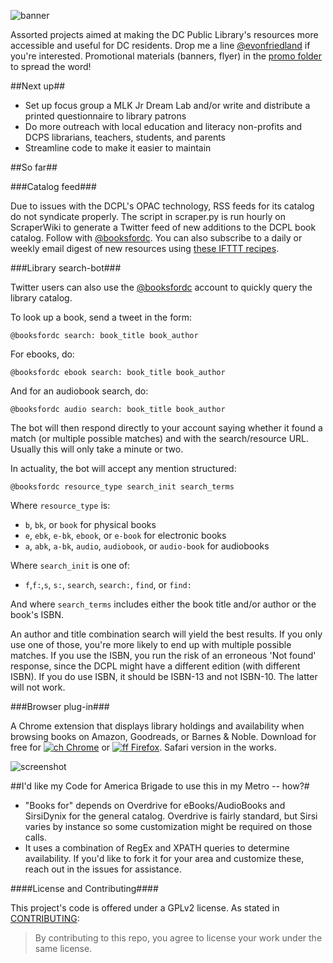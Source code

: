 ![banner](https://github.com/emanuelfeld/booksfordc/blob/master/promo/PromoLarge.png)

Assorted projects aimed at making the DC Public Library's resources more accessible and useful for DC residents. Drop me a line [@evonfriedland](https://twitter.com/evonfriedland) if you're interested. Promotional materials (banners, flyer) in the [promo folder](https://github.com/emanuelfeld/booksfordc/tree/master/promo) to spread the word!

##Next up##

* Set up focus group a MLK Jr Dream Lab and/or write and distribute a printed questionnaire to library patrons
* Do more outreach with local education and literacy non-profits and DCPS librarians, teachers, students, and parents
* Streamline code to make it easier to maintain

##So far##

###Catalog feed###

Due to issues with the DCPL's OPAC technology, RSS feeds for its catalog do not syndicate properly. The script in scraper.py is run hourly on ScraperWiki to generate a Twitter feed of new additions to the DCPL book catalog. Follow with [@booksfordc](https://twitter.com/booksfordc). You can also subscribe to a daily or weekly email digest of new resources using [these IFTTT recipes](https://ifttt.com/p/evonfriedland/shared).

###Library search-bot###

Twitter users can also use the [@booksfordc](https://twitter.com/booksfordc) account to quickly query the library catalog. 

To look up a book, send a tweet in the form:

    @booksfordc search: book_title book_author

For ebooks, do:

    @booksfordc ebook search: book_title book_author
    
And for an audiobook search, do:

    @booksfordc audio search: book_title book_author

The bot will then respond directly to your account saying whether it found a match (or multiple possible matches) and with the search/resource URL. Usually this will only take a minute or two.

In actuality, the bot will accept any mention structured:

    @booksfordc resource_type search_init search_terms

Where ```resource_type``` is:

* ```b```, ```bk```, or ```book``` for physical books
* ```e```, ```ebk```, ```e-bk```, ```ebook```, or ```e-book``` for electronic books
* ```a```, ```abk```, ```a-bk```, ```audio```, ```audiobook```, or ```audio-book``` for audiobooks

Where ```search_init``` is one of: 

* ```f```,```f:```,```s```, ```s:```, ```search```, ```search:```, ```find```, or ```find:```

And where ```search_terms``` includes either the book title and/or author or the book's ISBN.

An author and title combination search will yield the best results. If you only use one of those, you're more likely to end up with multiple possible matches. If you use the ISBN, you run the risk of an erroneous 'Not found' response, since the DCPL might have a different edition (with different ISBN). If you do use ISBN, it should be ISBN-13 and not ISBN-10. The latter will not work.

###Browser plug-in###

A Chrome extension that displays library holdings and availability when browsing books on Amazon, Goodreads, or Barnes & Noble. Download for free for [![ch](https://raw.githubusercontent.com/emanuelfeld/booksfordc/gh-pages/images/chrome16.png) Chrome](https://chrome.google.com/webstore/detail/booksfordc/plbkclaloadjhljkijjnlingopbahndg) or [![ff](https://raw.githubusercontent.com/emanuelfeld/booksfordc/gh-pages/images/firefox16.png) Firefox](https://addons.mozilla.org/en-US/firefox/addon/booksfordc/). Safari version in the works.

![screenshot](https://cloud.githubusercontent.com/assets/4269640/7082805/c70207ba-df27-11e4-940e-87dbb4d41505.png)

##I'd like my Code for America Brigade to use this in my Metro -- how?#
* "Books for" depends on Overdrive for eBooks/AudioBooks and SirsiDynix for the general catalog. Overdrive is fairly standard, but Sirsi varies by instance so some customization might be required on those calls.
* It uses a combination of RegEx and XPATH queries to determine availability. If you'd like to fork it for your area and customize these, reach out in the issues for assistance. 

####License and Contributing####

This project's code is offered under a GPLv2 license. As stated in [CONTRIBUTING](https://github.com/emanuelfeld/booksfordc/blob/master/CONTRIBUTING.txt):

> By contributing to this repo, you agree to license your work under the same license.
